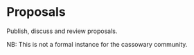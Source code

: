 # Proposals

Publish, discuss and review proposals.

NB: This is not a formal instance for the cassowary community. 

